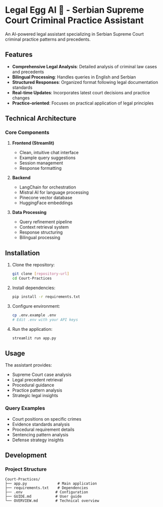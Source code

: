 # Legal Egg AI 🥚 - Serbian Supreme Court Criminal Practice Assistant 

An AI-powered legal assistant specializing in Serbian Supreme Court criminal practice patterns and precedents.

## Features

- **Comprehensive Legal Analysis**: Detailed analysis of criminal law cases and precedents
- **Bilingual Processing**: Handles queries in English and Serbian
- **Structured Responses**: Organized format following legal documentation standards
- **Real-time Updates**: Incorporates latest court decisions and practice changes
- **Practice-oriented**: Focuses on practical application of legal principles

## Technical Architecture

### Core Components

1. **Frontend (Streamlit)**
   - Clean, intuitive chat interface
   - Example query suggestions
   - Session management
   - Response formatting

2. **Backend**
   - LangChain for orchestration
   - Mistral AI for language processing
   - Pinecone vector database
   - HuggingFace embeddings

3. **Data Processing**
   - Query refinement pipeline
   - Context retrieval system
   - Response structuring
   - Bilingual processing

## Installation

1. Clone the repository:
   ```bash
   git clone [repository-url]
   cd Court-Practices
   ```

2. Install dependencies:
   ```bash
   pip install -r requirements.txt
   ```

3. Configure environment:
   ```bash
   cp .env.example .env
   # Edit .env with your API keys
   ```

4. Run the application:
   ```bash
   streamlit run app.py
   ```

## Usage

The assistant provides:
- Supreme Court case analysis
- Legal precedent retrieval
- Procedural guidance
- Practice pattern analysis
- Strategic legal insights

### Query Examples
- Court positions on specific crimes
- Evidence standards analysis
- Procedural requirement details
- Sentencing pattern analysis
- Defense strategy insights

## Development

### Project Structure
```
Court-Practices/
├── app.py              # Main application
├── requirements.txt    # Dependencies
├── .env               # Configuration
├── GUIDE.md           # User guide
└── OVERVIEW.md        # Technical overview
```


